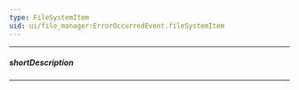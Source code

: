 ```yaml
---
type: FileSystemItem
uid: ui/file_manager:ErrorOccurredEvent.fileSystemItem
---
```

---
##### shortDescription
<!-- Description goes here -->

---
<!-- Description goes here -->